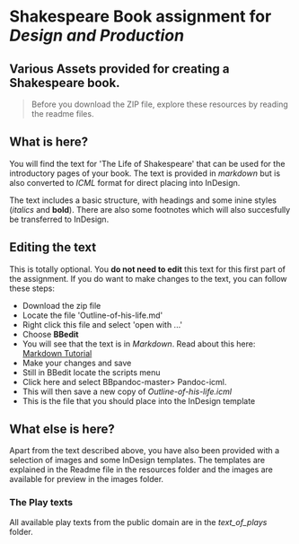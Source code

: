 # Shakespeare Book assignment for *Design and Production*
## Various Assets provided for creating a Shakespeare book.

<!-- Note: Chris J keeps this locally on his Google Drive at teaching/DesignandProduction -->

> Before you download the ZIP file, explore these resources by reading the readme files.

## What is here?
You will find the text for 'The Life of Shakespeare' that can be used for the introductory pages of your book. The text is provided in *markdown* but is also converted to *ICML* format for direct placing into InDesign.

The text includes a basic structure, with headings and some inine styles (*italics* and **bold**). There are also some footnotes which will also succesfully be transferred to InDesign.

## Editing the text
This is totally optional. You **do not need to edit** this text for this first part of the assignment. If you do want to make changes to the text, you can follow these steps:

 - Download the zip file
 - Locate the file 'Outline-of-his-life.md'
 - Right click this file and select 'open with ...'
 - Choose **BBedit**
 - You will see that the text is in *Markdown*. Read about this here: [Markdown Tutorial](http://www.markdowntutorial.com)
 - Make your changes and save
 - Still in BBedit locate the scripts menu
 - Click here and select BBpandoc-master> Pandoc-icml.
 - This will then save a new copy of *Outline-of-his-life.icml*
 - This is the file that you should place into the InDesign template

## What else is here?
Apart from the text described above, you have also been provided with a selection of images and some InDesign templates. The templates are explained in the Readme file in the resources folder and the images are available for preview in the images folder.

### The Play texts
All available play texts from the public domain are in the *text_of_plays* folder.
